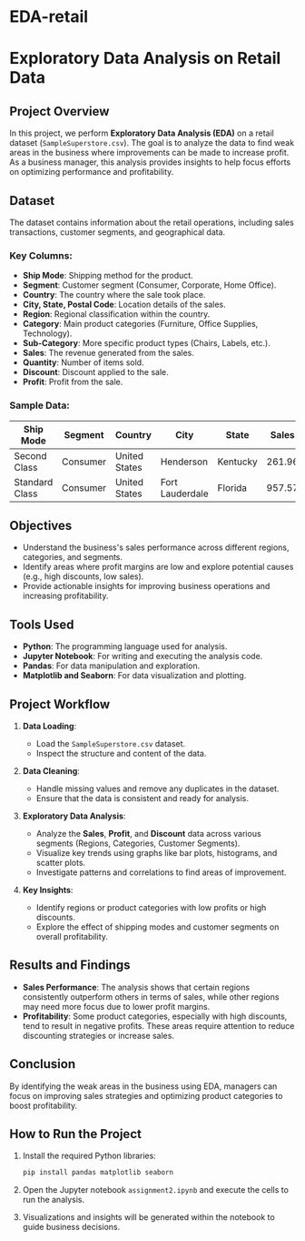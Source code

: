 # EDA-retail

# Exploratory Data Analysis on Retail Data

## Project Overview

In this project, we perform **Exploratory Data Analysis (EDA)** on a retail dataset (`SampleSuperstore.csv`). The goal is to analyze the data to find weak areas in the business where improvements can be made to increase profit. As a business manager, this analysis provides insights to help focus efforts on optimizing performance and profitability.

## Dataset

The dataset contains information about the retail operations, including sales transactions, customer segments, and geographical data.

### Key Columns:
- **Ship Mode**: Shipping method for the product.
- **Segment**: Customer segment (Consumer, Corporate, Home Office).
- **Country**: The country where the sale took place.
- **City, State, Postal Code**: Location details of the sales.
- **Region**: Regional classification within the country.
- **Category**: Main product categories (Furniture, Office Supplies, Technology).
- **Sub-Category**: More specific product types (Chairs, Labels, etc.).
- **Sales**: The revenue generated from the sales.
- **Quantity**: Number of items sold.
- **Discount**: Discount applied to the sale.
- **Profit**: Profit from the sale.

### Sample Data:
| Ship Mode      | Segment   | Country       | City            | State      | Sales    | Quantity | Discount | Profit   |
|----------------|-----------|---------------|-----------------|------------|----------|----------|----------|----------|
| Second Class   | Consumer  | United States | Henderson       | Kentucky   | 261.96   | 2        | 0.00     | 41.91    |
| Standard Class | Consumer  | United States | Fort Lauderdale | Florida    | 957.57   | 5        | 0.45     | -383.03  |

## Objectives

- Understand the business's sales performance across different regions, categories, and segments.
- Identify areas where profit margins are low and explore potential causes (e.g., high discounts, low sales).
- Provide actionable insights for improving business operations and increasing profitability.

## Tools Used

- **Python**: The programming language used for analysis.
- **Jupyter Notebook**: For writing and executing the analysis code.
- **Pandas**: For data manipulation and exploration.
- **Matplotlib and Seaborn**: For data visualization and plotting.
  
## Project Workflow

1. **Data Loading**:
   - Load the `SampleSuperstore.csv` dataset.
   - Inspect the structure and content of the data.
  
2. **Data Cleaning**:
   - Handle missing values and remove any duplicates in the dataset.
   - Ensure that the data is consistent and ready for analysis.

3. **Exploratory Data Analysis**:
   - Analyze the **Sales**, **Profit**, and **Discount** data across various segments (Regions, Categories, Customer Segments).
   - Visualize key trends using graphs like bar plots, histograms, and scatter plots.
   - Investigate patterns and correlations to find areas of improvement.

4. **Key Insights**:
   - Identify regions or product categories with low profits or high discounts.
   - Explore the effect of shipping modes and customer segments on overall profitability.

## Results and Findings

- **Sales Performance**: The analysis shows that certain regions consistently outperform others in terms of sales, while other regions may need more focus due to lower profit margins.
- **Profitability**: Some product categories, especially with high discounts, tend to result in negative profits. These areas require attention to reduce discounting strategies or increase sales.
  
## Conclusion

By identifying the weak areas in the business using EDA, managers can focus on improving sales strategies and optimizing product categories to boost profitability.

## How to Run the Project

1. Install the required Python libraries:
   ```bash
   pip install pandas matplotlib seaborn
   ```

2. Open the Jupyter notebook `assignment2.ipynb` and execute the cells to run the analysis.

3. Visualizations and insights will be generated within the notebook to guide business decisions.
